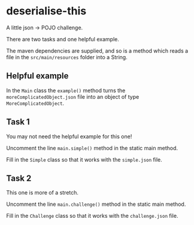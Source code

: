 # deserialise-this

A little json -> POJO challenge.

There are two tasks and one helpful example.

The maven dependencies are supplied, 
and so is a method which reads a file in the `src/main/resources` folder into a String.

## Helpful example
In the `Main` class the `example()` method turns the `moreComplicatedObject.json` file 
into an object of type `MoreComplicatedObject`.

## Task 1
You may not need the helpful example for this one!

Uncomment the line `main.simple()` method in the static main method.

Fill in the `Simple` class so that it works with the `simple.json` file.

## Task 2
This one is more of a stretch.

Uncomment the line `main.challenge()` method in the static main method.

Fill in the `Challenge` class so that it works with the `challenge.json` file.